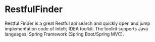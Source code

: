 # RestfulFinder
Restful Finder is a great Restful api search and quickly open and jump implementation code of Intellij IDEA toolkit. The toolkit supports Java languages,  Spring Framework (Spring Boot/Spring MVC).
